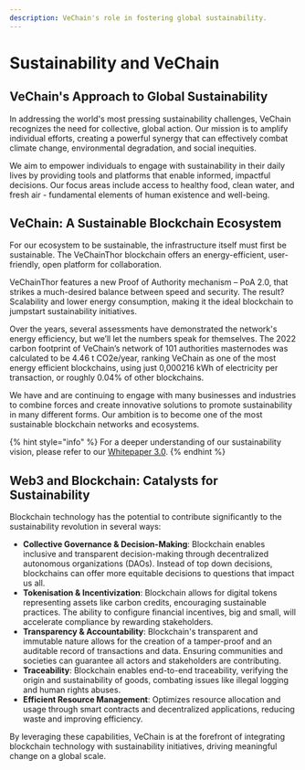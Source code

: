 ```yaml
---
description: VeChain's role in fostering global sustainability.
---
```


# Sustainability and VeChain

## VeChain's Approach to Global Sustainability

In addressing the world's most pressing sustainability challenges, VeChain recognizes the need for collective, global action. Our mission is to amplify individual efforts, creating a powerful synergy that can effectively combat climate change, environmental degradation, and social inequities.

We aim to empower individuals to engage with sustainability in their daily lives by providing tools and platforms that enable informed, impactful decisions. Our focus areas include access to healthy food, clean water, and fresh air - fundamental elements of human existence and well-being.

## VeChain: A Sustainable Blockchain Ecosystem

For our ecosystem to be sustainable, the infrastructure itself must first be sustainable. The VeChainThor blockchain offers an energy-efficient, user-friendly, open platform for collaboration.

VeChainThor features a new Proof of Authority mechanism – PoA 2.0, that strikes a much-desired balance between speed and security. The result? Scalability and lower energy consumption, making it the ideal blockchain to jumpstart sustainability initiatives.

Over the years, several assessments have demonstrated the network's energy efficiency, but we’ll let the numbers speak for themselves. The 2022 carbon footprint of VeChain’s network of 101 authorities masternodes was calculated to be 4.46 t CO2e/year, ranking VeChain as one of the most energy efficient blockchains, using just 0,000216 kWh of electricity per transaction, or roughly 0.04% of other blockchains.

We have and are continuing to engage with many businesses and industries to combine forces and create innovative solutions to promote sustainability in many different forms. Our ambition is to become one of the most sustainable blockchain networks and ecosystems.

{% hint style="info" %}
For a deeper understanding of our sustainability vision, please refer to our [Whitepaper 3.0](https://www.vechain.org/assets/whitepaper/whitepaper-3-0.pdf).
{% endhint %}

## Web3 and Blockchain: Catalysts for Sustainability

Blockchain technology has the potential to contribute significantly to the sustainability revolution in several ways:

* **Collective Governance & Decision-Making**: Blockchain enables inclusive and transparent decision-making through decentralized autonomous organizations (DAOs). Instead of top down decisions, blockchains can offer more equitable decisions to questions that impact us all.
* **Tokenisation & Incentivization**: Blockchain allows for digital tokens representing assets like carbon credits, encouraging sustainable practices. The ability to configure financial incentives, big and small, will accelerate compliance by rewarding stakeholders.
* **Transparency & Accountability**: Blockchain's transparent and immutable nature allows for the creation of a tamper-proof and an auditable record of transactions and data. Ensuring communities and societies can guarantee all actors and stakeholders are contributing.
* **Traceability**: Blockchain enables end-to-end traceability, verifying the origin and sustainability of goods, combating issues like illegal logging and human rights abuses.
* **Efficient Resource Management**: Optimizes resource allocation and usage through smart contracts and decentralized applications, reducing waste and improving efficiency.

By leveraging these capabilities, VeChain is at the forefront of integrating blockchain technology with sustainability initiatives, driving meaningful change on a global scale.
